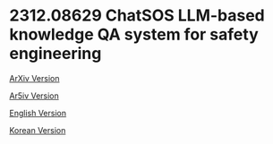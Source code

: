 # 2312.08629 ChatSOS LLM-based knowledge QA system for safety engineering

[ArXiv Version](https://arxiv.org/abs/2312.08629)

[Ar5iv Version](https://ar5iv.org/abs/2312.08629)

[English Version](https://raw.githack.com/kh-kim/arxiv-translator/master/papers/2312.08629/paper.en.html)

[Korean Version](https://raw.githack.com/kh-kim/arxiv-translator/master/papers/2312.08629/paper.ko.html)